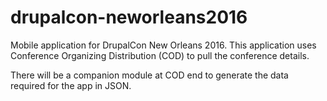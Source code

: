 # drupalcon-neworleans2016
Mobile application for DrupalCon New Orleans 2016. This application uses Conference Organizing Distribution (COD) to pull the conference details.

There will be a companion module at COD end to generate the data required for the app in JSON.
